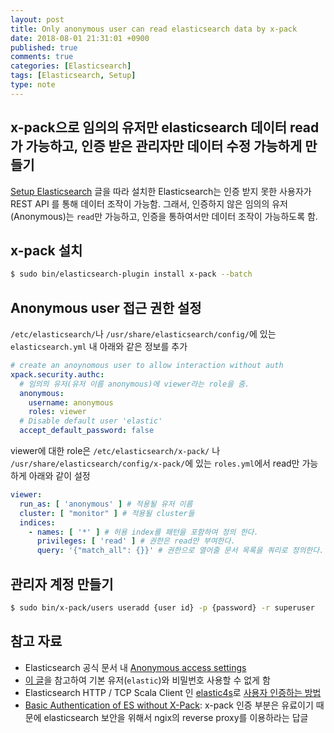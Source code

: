 ```yaml
---
layout: post
title: Only anonymous user can read elasticsearch data by x-pack
date: 2018-08-01 21:31:01 +0900
published: true
comments: true
categories: [Elasticsearch]
tags: [Elasticsearch, Setup]
type: note
---
```


## x-pack으로 임의의 유저만 elasticsearch 데이터 read가 가능하고, 인증 받은 관리자만 데이터 수정 가능하게 만들기
[Setup Elasticsearch]({{site.baseUrl}}/notes/2017-07-05-elasticsearch-setup/) 글을 따라 설치한 Elasticsearch는 인증 받지 못한 사용자가 REST API 를 통해 데이터 조작이 가능함.
그래서, 인증하지 않은 임의의 유저(Anonymous)는 `read`만 가능하고, 인증을 통하여서만 데이터 조작이 가능하도록 함.

## x-pack 설치
```sh
$ sudo bin/elasticsearch-plugin install x-pack --batch
```

## Anonymous user 접근 권한 설정
`/etc/elasticsearch/`나 `/usr/share/elasticsearch/config/`에 있는 `elasticsearch.yml` 내 아래와 같은 정보를 추가
```yml
# create an anoynomous user to allow interaction without auth
xpack.security.authc:
  # 임의의 유저(유저 이름 anonymous)에 viewer라는 role을 줌.
  anonymous:
    username: anonymous
    roles: viewer
  # Disable default user 'elastic'
  accept_default_password: false
```

viewer에 대한 role은 `/etc/elasticsearch/x-pack/` 나 `/usr/share/elasticsearch/config/x-pack/`에 있는 `roles.yml`에서 read만 가능하게 아래와 같이 설정

```yml
viewer:
  run_as: [ 'anonymous' ] # 적용될 유저 이름
  cluster: [ "monitor" ] # 적용될 cluster들
  indices:
    - names: [ '*' ] # 허용 index를 패턴을 포함하여 정의 한다.
      privileges: [ 'read' ] # 권한은 read만 부여한다.
      query: '{"match_all": {}}' # 권한으로 열어줄 문서 목록을 쿼리로 정의한다.
```

## 관리자 계정 만들기
```sh
$ sudo bin/x-pack/users useradd {user id} -p {password} -r superuser
```

## 참고 자료
- Elasticsearch 공식 문서 내 [Anonymous access settings](https://www.elastic.co/guide/en/elasticsearch/reference/5.6/security-settings.html#anonymous-access-settings)
- [이 글](https://www.elastic.co/guide/en/elasticsearch/reference/5.6/security-settings.html#password-security-settings)을 참고하여 기본 유저(`elastic`)와 비밀번호 사용할 수 없게 함
- Elasticsearch HTTP / TCP Scala Client 인 [elastic4s](https://github.com/sksamuel/elastic4s)로 [사용자 인증하는 방법](https://github.com/sksamuel/elastic4s/issues/998#issuecomment-321062710)
- [Basic Authentication of ES without X-Pack](https://discuss.elastic.co/t/basic-authentication-of-es-without-x-pack/94840/5): x-pack 인증 부분은 유료이기 때문에 elasticsearch 보안을 위해서 ngix의 reverse proxy를 이용하라는 답글